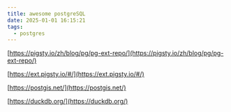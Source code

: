 ```yaml
---
title: awesome postgreSQL
date: 2025-01-01 16:15:21
tags:
  - postgres
---
```


[https://pigsty.io/zh/blog/pg/pg-ext-repo/](https://pigsty.io/zh/blog/pg/pg-ext-repo/)

[https://ext.pigsty.io/#/](https://ext.pigsty.io/#/)

[https://postgis.net/](https://postgis.net/)

[https://duckdb.org/](https://duckdb.org/)
